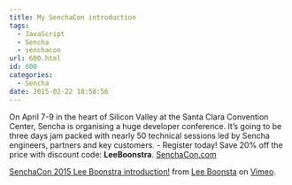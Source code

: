 ```yaml
---
title: My SenchaCon introduction
tags:
  - JavaScript
  - Sencha
  - senchacon
url: 600.html
id: 600
categories:
  - Sencha
date: 2015-02-22 18:58:56
---
```


On April 7-9 in the heart of Silicon Valley at the Santa Clara Convention Center, Sencha is organising a huge developer conference. It’s going to be three days jam packed with nearly 50 technical sessions led by Sencha engineers, partners and key customers. - Register today! Save 20% off the price with discount code: **LeeBoonstra**. [SenchaCon.com](http://www.senchacon.com)

[SenchaCon 2015 Lee Boonstra introduction!](https://vimeo.com/120296026) from [Lee Boonsta](https://vimeo.com/user37677302) on [Vimeo](https://vimeo.com).